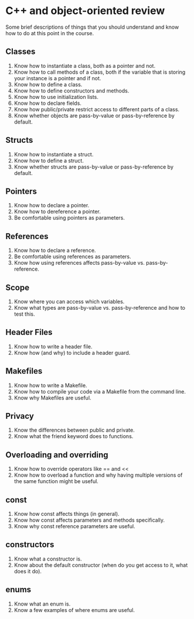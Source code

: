 C++ and object-oriented review
==============================

Some brief descriptions of things that you should understand and know how to do at this point in the course.

Classes
-------
1. Know how to instantiate a class, both as a pointer and not.
2. Know how to call methods of a class, both if the variable that is storing your instance is a pointer and if not.
3. Know how to define a class.
4. Know how to define constructors and methods.
5. Know how to use initialization lists.
6. Know how to declare fields.
7. Know how public/private restrict access to different parts of a class.
8. Know whether objects are pass-by-value or pass-by-reference by default.


Structs
-------
1. Know how to instantiate a struct.
2. Know how to define a struct.
3. Know whether structs are pass-by-value or pass-by-reference by default.

Pointers
--------
1. Know how to declare a pointer.
2. Know how to dereference a pointer.
3. Be comfortable using pointers as parameters.

References
----------
1. Know how to declare a reference.
2. Be comfortable using references as parameters.
3. Know how using references affects pass-by-value vs. pass-by-reference.


Scope
-----
1. Know where you can access which variables.
2. Know what types are pass-by-value vs. pass-by-reference and how to test this.

Header Files
------------
1. Know how to write a header file.
2. Know how (and why) to include a header guard.

Makefiles
---------
1. Know how to write a Makefile.
2. Know how to compile your code via a Makefile from the command line.
3. Know why Makefiles are useful.

Privacy
-------
1. Know the differences between public and private.
2. Know what the friend keyword does to functions.

Overloading and overriding
--------------------------
1. Know how to override operators like == and <<
2. Know how to overload a function and why having multiple versions of the same function might be useful.

const
-----
1. Know how const affects things (in general).
2. Know how const affects parameters and methods specifically.
3. Know why const reference parameters are useful.

constructors
-----------
1. Know what a constructor is.
2. Know about the default constructor (when do you get access to it, what does it do).

enums
-----
1. Know what an enum is.
2. Know a few examples of where enums are useful.


